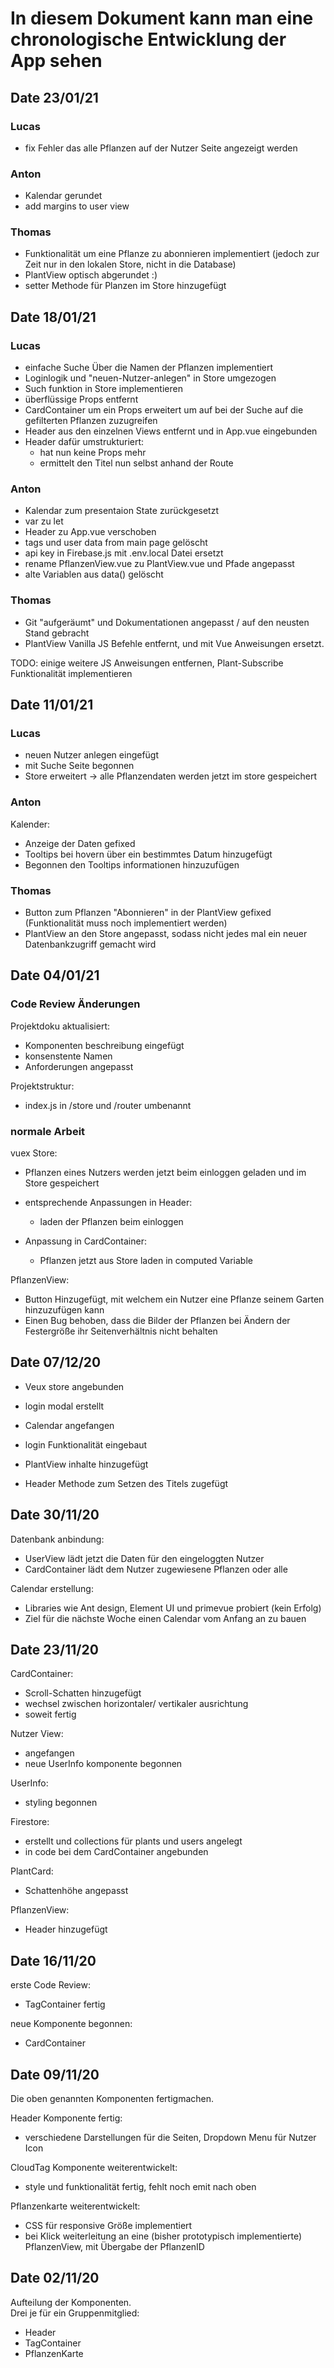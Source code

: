 # In diesem Dokument kann man eine chronologische Entwicklung der App sehen

## Date 23/01/21

### Lucas

- fix Fehler das alle Pflanzen auf der Nutzer Seite angezeigt werden

### Anton

- Kalendar gerundet
- add margins to user view 

### Thomas

- Funktionalität um eine Pflanze zu abonnieren implementiert (jedoch zur Zeit nur in den lokalen Store, nicht in die Database)
- PlantView optisch abgerundet :)
- setter Methode für Planzen im Store hinzugefügt 

## Date 18/01/21

### Lucas

- einfache Suche Über die Namen der Pflanzen implementiert
- Loginlogik und "neuen-Nutzer-anlegen" in Store umgezogen
- Such funktion in Store implementieren
- überflüssige Props entfernt
- CardContainer um ein Props erweitert um auf bei der Suche auf die gefilterten Pflanzen zuzugreifen
- Header aus den einzelnen Views entfernt und in App.vue eingebunden
- Header dafür umstrukturiert:
    - hat nun keine Props mehr
    - ermittelt den Titel nun selbst anhand der Route
    

### Anton

- Kalendar zum presentaion State zurückgesetzt
- var zu let
- Header zu App.vue verschoben
- tags und user data from main page gelöscht
- api key in Firebase.js mit .env.local Datei ersetzt
- rename PflanzenView.vue zu PlantView.vue und Pfade angepasst
- alte Variablen aus data() gelöscht 


### Thomas

- Git "aufgeräumt" und Dokumentationen angepasst / auf den neusten Stand gebracht
- PlantView Vanilla JS Befehle entfernt, und mit Vue Anweisungen ersetzt.

TODO: einige weitere JS Anweisungen entfernen, Plant-Subscribe Funktionalität implementieren



## Date 11/01/21

### Lucas

- neuen Nutzer anlegen eingefügt
- mit Suche Seite begonnen
- Store erweitert -> alle Pflanzendaten werden jetzt im store gespeichert

### Anton

Kalender: 
- Anzeige der Daten gefixed
- Tooltips bei hovern über ein bestimmtes Datum hinzugefügt
- Begonnen den Tooltips informationen hinzuzufügen

### Thomas

- Button zum Pflanzen "Abonnieren" in der PlantView gefixed (Funktionalität muss noch implementiert werden)
- PlantView an den Store angepasst, sodass nicht jedes mal ein neuer Datenbankzugriff gemacht wird


## Date 04/01/21

### Code Review Änderungen

Projektdoku aktualisiert:

- Komponenten beschreibung eingefügt
- konsenstente Namen
- Anforderungen angepasst

Projektstruktur:

- index.js in /store und /router umbenannt

### normale Arbeit

vuex Store:

- Pflanzen eines Nutzers werden jetzt beim einloggen geladen und im Store gespeichert
- entsprechende Anpassungen in Header:

    - laden der Pflanzen beim einloggen

- Anpassung in CardContainer:

    - Pflanzen jetzt aus Store laden in computed Variable

PflanzenView:
- Button Hinzugefügt, mit welchem ein Nutzer eine Pflanze seinem Garten hinzuzufügen kann
- Einen Bug behoben, dass die Bilder der Pflanzen bei Ändern der Festergröße ihr Seitenverhältnis nicht behalten 

## Date 07/12/20

- Veux store angebunden
- login modal erstellt

- Calendar angefangen
- login Funktionalität eingebaut

- PlantView inhalte hinzugefügt
- Header Methode zum Setzen des Titels zugefügt

## Date 30/11/20

Datenbank anbindung:

- UserView lädt jetzt die Daten für den eingeloggten Nutzer
- CardContainer lädt dem Nutzer zugewiesene Pflanzen oder alle 

Calendar erstellung:

- Libraries wie Ant design, Element UI und primevue probiert (kein Erfolg)
- Ziel für die nächste Woche einen Calendar vom Anfang an zu bauen 

## Date 23/11/20

CardContainer:

- Scroll-Schatten hinzugefügt
- wechsel zwischen horizontaler/ vertikaler ausrichtung
- soweit fertig

Nutzer View:

- angefangen
- neue UserInfo komponente begonnen

UserInfo:

- styling begonnen

Firestore:

- erstellt und collections für plants und users angelegt
- in code bei dem CardContainer angebunden

PlantCard:

- Schattenhöhe angepasst

PflanzenView:

- Header hinzugefügt

## Date 16/11/20

erste Code Review:

- TagContainer fertig

neue Komponente begonnen:

- CardContainer

## Date 09/11/20

Die oben genannten Komponenten fertigmachen.<br>

Header Komponente fertig:

- verschiedene Darstellungen für die Seiten, Dropdown Menu für Nutzer Icon

CloudTag Komponente weiterentwickelt:

- style und funktionalität fertig, fehlt noch emit nach oben

Pflanzenkarte weiterentwickelt:

- CSS für responsive Größe implementiert
- bei Klick weiterleitung an eine (bisher prototypisch implementierte) PflanzenView, mit Übergabe der PflanzenID

## Date 02/11/20

Aufteilung der Komponenten. <br>
Drei je für ein Gruppenmitglied:

- Header
- TagContainer
- PflanzenKarte
